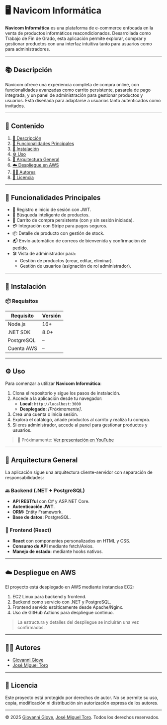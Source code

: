 # 🖥️ Navicom Informática

**Navicom Informática** es una plataforma de e-commerce enfocada en la venta de productos informáticos reacondicionados. Desarrollada como Trabajo de Fin de Grado, esta aplicación permite explorar, comprar y gestionar productos con una interfaz intuitiva tanto para usuarios como para administradores.

---

## 📚 Descripción

Navicom ofrece una experiencia completa de compra online, con funcionalidades avanzadas como carrito persistente, pasarela de pago integrada, y un panel de administración para gestionar productos y usuarios. Está diseñada para adaptarse a usuarios tanto autenticados como invitados.

---

## 🧭 Contenido

1. [📘 Descripción](#-descripción)
2. [🚀 Funcionalidades Principales](#-funcionalidades-principales)
3. [🔧 Instalación](#-instalación)
4. [⚙️ Uso](#️-uso)
5. [🧱 Arquitectura General](#-arquitectura-general)
6. [☁️ Despliegue en AWS](#-despliegue-en-aws)
7. [👨‍💻 Autores](#-autores)
8. [📄 Licencia](#-licencia)

---

## 🚀 Funcionalidades Principales

- 🧾 Registro e inicio de sesión con JWT.
- 🔎 Búsqueda inteligente de productos.
- 🛒 Carrito de compra persistente (con y sin sesión iniciada).
- 💳 Integración con Stripe para pagos seguros.
- 📦 Detalle de producto con gestión de stock.
- 📬 Envío automático de correos de bienvenida y confirmación de pedido.
- 🛠️ Vista de administrador para:
  - Gestión de productos (crear, editar, eliminar).
  - Gestión de usuarios (asignación de rol administrador).

---

## 🔧 Instalación


### 📦 Requisitos

| Requisito     | Versión         |
|---------------|-----------------|
| Node.js       | 16+             |
| .NET SDK      | 8.0+            |
| PostgreSQL    | –               |
| Cuenta AWS    | –               |

---

## ⚙️ Uso

Para comenzar a utilizar **Navicom Informática**:

1. Clona el repositorio y sigue los pasos de instalación.
2. Accede a la aplicación desde tu navegador:
   - **Local:** `http://localhost:3000`
   - **Desplegado:** _[Próximamente]_.
3. Crea una cuenta o inicia sesión.
4. Explora el catálogo, añade productos al carrito y realiza tu compra.
5. Si eres administrador, accede al panel para gestionar productos y usuarios.

> 🎥 Próximamente: [Ver presentación en YouTube](#)

---

## 🧱 Arquitectura General

La aplicación sigue una arquitectura cliente-servidor con separación de responsabilidades:

### 🔙 Backend (.NET + PostgreSQL)
- **API RESTful** con C# y ASP.NET Core.
- **Autenticación JWT**.
- **ORM:** Entity Framework.
- **Base de datos:** PostgreSQL.

### 🎨 Frontend (React)
- **React** con componentes personalizados en HTML y CSS.
- **Consumo de API** mediante fetch/Axios.
- **Manejo de estado:** mediante hooks nativos.

---

## ☁️ Despliegue en AWS

El proyecto está desplegado en AWS mediante instancias EC2:

1. EC2 Linux para backend y frontend.
2. Backend como servicio con .NET y PostgreSQL.
3. Frontend servido estáticamente desde Apache/Nginx.
4. Uso de GitHub Actions para despliegue continuo.

> La estructura y detalles del despliegue se incluirán una vez confirmados.

---

## 👨‍💻 Autores

- [Giovanni Giove](https://github.com/TheRealGGIOVI)
- [José Miguel Toro](https://github.com/Josemi61)

---

## 📄 Licencia

Este proyecto está protegido por derechos de autor. No se permite su uso, copia, modificación ni distribución sin autorización expresa de los autores.

---

© 2025 [Giovanni Giove](https://github.com/TheRealGGIOVI), [José Miguel Toro](https://github.com/Josemi61). Todos los derechos reservados.

